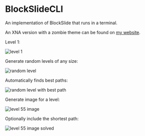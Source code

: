 # BlockSlideCLI
An implementation of BlockSlide that runs in a terminal.

An XNA version with a zombie theme can be found on [my website](http://nolat.org/projects/#ZombieSlide).

Level 1:

![level 1](http://i.imgur.com/Hl35qdk.png)

Generate random levels of any size:

![random level](http://i.imgur.com/fuIQrS0.png)

Automatically finds best paths:

![random level with best path](http://i.imgur.com/HiSU4qp.png)

Generate image for a level:

![level 55 image](http://i.imgur.com/3LDusiI.png)

Optionally include the shortest path:

![level 55 image solved](http://i.imgur.com/kS4fHuY.png)

